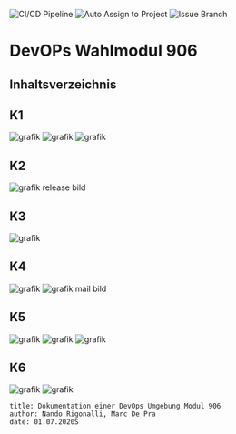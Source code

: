 ![CI/CD Pipeline](https://github.com/tolino978/modul906/workflows/CI/CD%20Pipeline/badge.svg)
![Auto Assign to Project](https://github.com/tolino978/modul906/workflows/Auto%20Assign%20to%20Project/badge.svg)
![Issue Branch](https://github.com/tolino978/modul906/workflows/Issue%20Branch/badge.svg)

# DevOPs Wahlmodul 906

## Inhaltsverzeichnis

## K1
![grafik](https://user-images.githubusercontent.com/45803151/86917271-16e0bf80-c125-11ea-89f9-7b5c4d9133b0.png)
![grafik](https://user-images.githubusercontent.com/45803151/86917394-514a5c80-c125-11ea-940e-37b8dc714b6e.png)
![grafik](https://user-images.githubusercontent.com/45803151/86917545-82c32800-c125-11ea-91bb-be6c12021078.png)


## K2
![grafik](https://user-images.githubusercontent.com/45803151/86917310-28c26280-c125-11ea-9568-53cccc33c18f.png)
release bild
## K3
![grafik](https://user-images.githubusercontent.com/45803151/86917271-16e0bf80-c125-11ea-89f9-7b5c4d9133b0.png)
## K4
![grafik](https://user-images.githubusercontent.com/45803151/86917419-57403d80-c125-11ea-9ae6-9f21bf24cf4b.png)
![grafik](https://user-images.githubusercontent.com/45803151/86917329-31b33400-c125-11ea-99d7-d8ff69e1df21.png)
mail bild
## K5
![grafik](https://user-images.githubusercontent.com/45803151/86917445-5effe200-c125-11ea-831d-7dbd7f89da7e.png)
![grafik](https://user-images.githubusercontent.com/45803151/86917468-6626f000-c125-11ea-842f-36b01307d603.png)
![grafik](https://user-images.githubusercontent.com/45803151/86917496-6cb56780-c125-11ea-9344-fe47b492484a.png)

## K6
![grafik](https://user-images.githubusercontent.com/45803151/86917345-3b3c9c00-c125-11ea-9ab5-18df8f936626.png)
![grafik](https://user-images.githubusercontent.com/45803151/86917517-75a63900-c125-11ea-875f-d4cc5dda3197.png)

```
title: Dokumentation einer DevOps Umgebung Modul 906
author: Nando Rigonalli, Marc De Pra
date: 01.07.2020S
```



